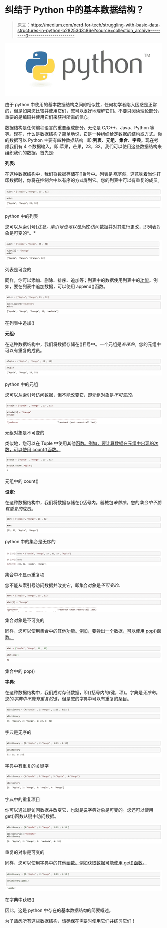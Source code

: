 # 纠结于 Python 中的基本数据结构？

> 原文：<https://medium.com/nerd-for-tech/struggling-with-basic-data-structures-in-python-b28253d3c86e?source=collection_archive---------0----------------------->

![](img/27c745ad63e6ca0e9bea7514142282af.png)

由于 python 中使用的基本数据结构之间的相似性，任何初学者陷入困惑是正常的，但是如果您比较并使用它们，您可以很好地理解它们。不要只阅读理论部分，重要的是编码并使用它们来获得所需的信心。

数据结构是任何编程语言的重要组成部分，无论是 C/C++、Java、Python 等等。现在，什么是数据结构？简单地说，它是一种组织给定数据的结构或方式。你的数据可以 Python 主要有四种数据结构，即:**列表**、**元组**、**集合**、**字典**。现在考虑我们有 4 个数据输入，即:苹果，芒果，23，32。我们可以使用这些数据结构来组织我们的数据，首先是:

**列表:**

在这种数据结构中，我们将数据存储在[]括号中。列表是*有序的*，这意味着当你打印数据时，你将在控制台中以有序的方式得到它。您的列表中可以有重复的成员。

![](img/dab816eeebc2ff804122e2c5ee662659.png)

python 中的列表

您可以从索引号(*注意，索引号也可以是负数*)访问数据并对其进行更改，即列表对象是可变的*。*

![](img/b227839522a2856d71fab98c93d6fd9b.png)

列表是可变的

同样，你可以添加、删除、排序、追加等；列表中的数据使用列表中的[功能](https://www.w3schools.com/python/python_ref_list.asp)。例如，要在列表中追加数据，可以使用 append()函数。

![](img/6addb69014c9e4e42501b4164941884f.png)

在列表中追加()

**元组:**

在这种数据结构中，我们将数据存储在()括号中。一个元组是*有序的*。您的元组中可以有重复的成员。

![](img/298b0b3c0175570753254370a9ba4525.png)

python 中的元组

您可以从索引号访问数据，但不能改变它，即元组对象是*不可变的*。

![](img/0c955f6cf350de82c86aeaa65fbcfcbb.png)

元组对象是不可变的

类似地，您可以在 Tuple 中使用其他[函数。例如，要计算数据在元组中出现的次数，可以使用 count()函数。](https://www.w3schools.com/python/python_ref_tuple.asp)

![](img/77cc5e4faad05120a5f5dbfb28d05987.png)

元组中的 count()

**设定:**

在这种数据结构中，我们将数据存储在{}括号内。器械包*未排序*。您的*集合中不能有重复的*成员。

![](img/268c1620557e257748ac19d21af58050.png)

python 中的集合是无序的

![](img/a44aae9eda9309d94e62356ff9a1178c.png)

集合中不显示重复项

您不能从索引号访问数据并改变它，即集合对象是*不可变的。*

![](img/abad945b5c9baf320db22b62f9bbd1ae.png)

集合对象是不可变的

同样，您可以使用集合中的其他[功能。例如，要弹出一个数据，可以使用 pop()函数。](https://www.w3schools.com/python/python_ref_set.asp)

![](img/5554964559034afef6ad594d44ed4ab9.png)

集合中的 pop()

**字典**:

在这种数据结构中，我们成对存储数据，即{}括号内的(键，项)。字典是*无序的*。您的*字典中不能有重复的*键，但是您的字典中可以有重复的条目。

![](img/910f1e19d23b195a1220225aa9eb7410.png)

字典是无序的

![](img/17ca9d8b3637c49161d255770ce71a96.png)

字典中有重复的关键字

![](img/93c642827fed72c46a02a57fa8b4f022.png)

字典中的重复项目

你可以通过键访问数据并改变它，也就是说字典对象是可变的。您还可以使用 get()函数从键中访问数据。

![](img/6ab175a96fd5c2efedd3a14c8c269d05.png)

重复的对象是可变的

同样，您可以使用字典中的其他[函数。例如获取数据可能使用 get()函数。](https://www.w3schools.com/python/python_ref_dictionary.asp)

![](img/e0f04d2706994361c774bac5dd3a1923.png)

在字典中获取()

因此，这是 python 中存在的基本数据结构的简要概述。

为了熟悉所有这些数据结构，请确保在需要时使用它们并练习它们！